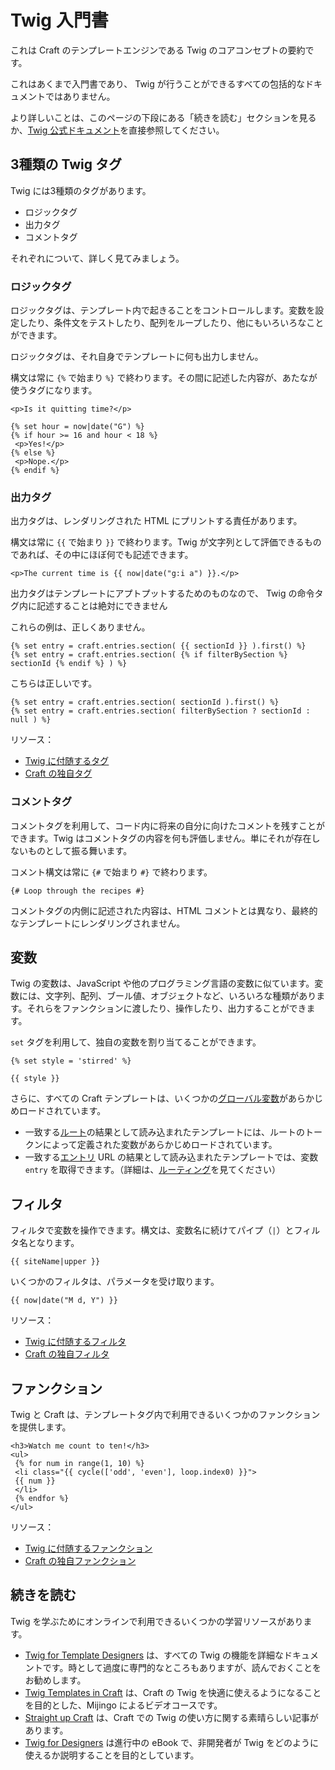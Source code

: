 Twig 入門書
===========

これは Craft のテンプレートエンジンである Twig のコアコンセプトの要約です。

これはあくまで入門書であり、 Twig が行うことができるすべての包括的なドキュメントではありません。

より詳しいことは、このページの下段にある「続きを読む」セクションを見るか、[Twig 公式ドキュメント](http://twig.sensiolabs.org/doc/templates.html)を直接参照してください。

## 3種類の Twig タグ

Twig には3種類のタグがあります。

* ロジックタグ
* 出力タグ
* コメントタグ

それぞれについて、詳しく見てみましょう。

### ロジックタグ

ロジックタグは、テンプレート内で起きることをコントロールします。変数を設定したり、条件文をテストしたり、配列をループしたり、他にもいろいろなことができます。

ロジックタグは、それ自身でテンプレートに何も出力しません。

構文は常に `{%` で始まり `%}` で終わります。その間に記述した内容が、あたなが使うタグになります。

```twig
<p>Is it quitting time?</p>

{% set hour = now|date("G") %}
{% if hour >= 16 and hour < 18 %}
 <p>Yes!</p>
{% else %}
 <p>Nope.</p>
{% endif %}
```

### 出力タグ

出力タグは、レンダリングされた HTML にプリントする責任があります。

構文は常に `{{` で始まり `}}` で終わります。Twig が文字列として評価できるものであれば、その中にほぼ何でも記述できます。

```twig
<p>The current time is {{ now|date("g:i a") }}.</p>
```

出力タグはテンプレートにアプトプットするためのものなので、 Twig の命令タグ内に記述することは絶対にできません

これらの例は、正しくありません。

```twig
{% set entry = craft.entries.section( {{ sectionId }} ).first() %}
{% set entry = craft.entries.section( {% if filterBySection %} sectionId {% endif %} ) %}
```

こちらは正しいです。

```twig
{% set entry = craft.entries.section( sectionId ).first() %}
{% set entry = craft.entries.section( filterBySection ? sectionId : null ) %}
```

リソース：

* [Twig に付随するタグ](http://twig.sensiolabs.org/doc/tags/index.html)
* [Craft の独自タグ](templating/tags.md)

### コメントタグ

コメントタグを利用して、コード内に将来の自分に向けたコメントを残すことができます。Twig はコメントタグの内容を何も評価しません。単にそれが存在しないものとして振る舞います。

コメント構文は常に `{#` で始まり `#}` で終わります。

```twig
{# Loop through the recipes #}
```

コメントタグの内側に記述された内容は、HTML コメントとは異なり、最終的なテンプレートにレンダリングされません。

## 変数

Twig の変数は、JavaScript や他のプログラミング言語の変数に似ています。変数には、文字列、配列、ブール値、オブジェクトなど、いろいろな種類があります。それらをファンクションに渡したり、操作したり、出力することができます。

`set` タグを利用して、独自の変数を割り当てることができます。

```twig
{% set style = 'stirred' %}

{{ style }}
```

さらに、すべての Craft テンプレートは、いくつかの[グローバル変数](templating/global-variables.md)があらかじめロードされています。

* 一致する[ルート](routing.md#dynamic-routes)の結果として読み込まれたテンプレートには、ルートのトークンによって定義された変数があらかじめロードされています。
* 一致する[エントリ](sections-and-entries.md) URL の結果として読み込まれたテンプレートでは、変数 `entry` を取得できます。（詳細は、[ルーティング](routing.md)を見てください）

## フィルタ

フィルタで変数を操作できます。構文は、変数名に続けてパイプ（`|`）とフィルタ名となります。

```twig
{{ siteName|upper }}
```

いくつかのフィルタは、パラメータを受け取ります。

```twig
{{ now|date("M d, Y") }}
```

リソース：

* [Twig に付随するフィルタ](http://twig.sensiolabs.org/doc/filters/index.html)
* [Craft の独自フィルタ](templating/filters.md)

## ファンクション

Twig と Craft は、テンプレートタグ内で利用できるいくつかのファンクションを提供します。

```twig
<h3>Watch me count to ten!</h3>
<ul>
 {% for num in range(1, 10) %}
 <li class="{{ cycle(['odd', 'even'], loop.index0) }}">
 {{ num }}
 </li>
 {% endfor %}
</ul>
```

リソース：

* [Twig に付随するファンクション](http://twig.sensiolabs.org/doc/functions/index.html)
* [Craft の独自ファンクション](templating/functions.md)

## 続きを読む

Twig を学ぶためにオンラインで利用できるいくつかの学習リソースがあります。

* [Twig for Template Designers](http://twig.sensiolabs.org/doc/templates.html) は、すべての Twig の機能を詳細なドキュメントです。時として過度に専門的なところもありますが、読んでおくことをお勧めします。
* [Twig Templates in Craft](https://mijingo.com/products/screencasts/twig-templates-in-craft/) は、Craft の Twig を快適に使えるようになることを目的とした、Mijingo によるビデオコースです。
* [Straight up Craft](http://straightupcraft.com/twig-templating) は、Craft での Twig の使い方に関する素晴らしい記事があります。
* [Twig for Designers](https://github.com/brandonkelly/TwigForDesigners) は進行中の eBook で、非開発者が Twig をどのように使えるか説明することを目的としています。

